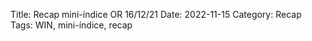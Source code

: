 Title: Recap mini-índice OR 16/12/21
Date: 2022-11-15
Category: Recap
Tags: WIN, mini-índice, recap
